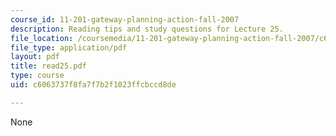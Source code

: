 ```yaml
---
course_id: 11-201-gateway-planning-action-fall-2007
description: Reading tips and study questions for Lecture 25.
file_location: /coursemedia/11-201-gateway-planning-action-fall-2007/c6063737f8fa7f7b2f1023ffcbccd8de_read25.pdf
file_type: application/pdf
layout: pdf
title: read25.pdf
type: course
uid: c6063737f8fa7f7b2f1023ffcbccd8de

---
```

None